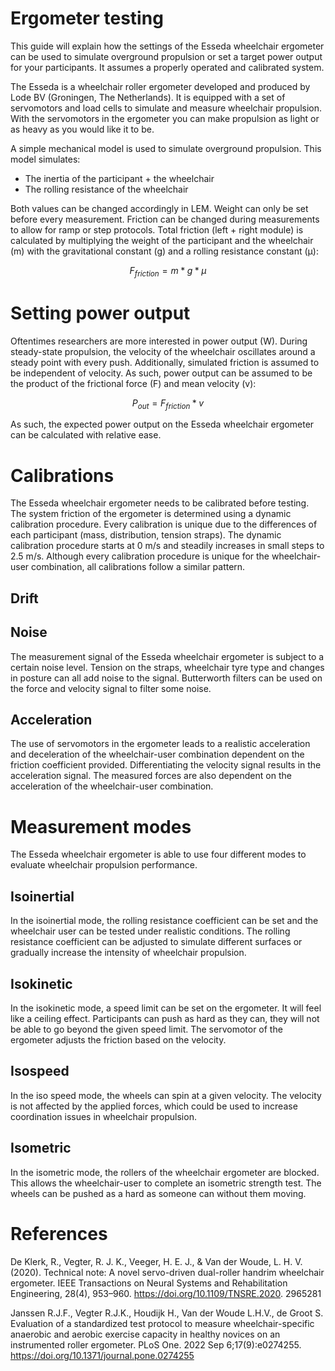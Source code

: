 # Ergometer testing

This guide will explain how the settings of the Esseda wheelchair
ergometer can be used to simulate overground propulsion or set a target
power output for your participants. It assumes a properly operated and
calibrated system.

The Esseda is a wheelchair roller ergometer developed and produced by
Lode BV (Groningen, The Netherlands). It is equipped with a set of
servomotors and load cells to simulate and measure wheelchair propulsion.
With the servomotors in the ergometer you can make propulsion as light
or as heavy as you would like it to be.

A simple mechanical model is used to simulate overground propulsion.
This model simulates:

-   The inertia of the participant + the wheelchair
-   The rolling resistance of the wheelchair

Both values can be changed accordingly in LEM. Weight can only be set
before every measurement. Friction can be changed during measurements to
allow for ramp or step protocols. Total friction (left + right module)
is calculated by multiplying the weight of the participant and the
wheelchair (m) with the gravitational constant (g) and a rolling
resistance constant (μ):

$$F_{friction} = m * g * \mu$$

# Setting power output

Oftentimes researchers are more interested in power output (W). During
steady-state propulsion, the velocity of the wheelchair oscillates
around a steady point with every push. Additionally, simulated friction
is assumed to be independent of velocity. As such, power output can be
assumed to be the product of the frictional force (F) and mean velocity
(v):

$$P_{out} = F_{friction} * v$$

As such, the expected power output on the Esseda wheelchair ergometer
can be calculated with relative ease.

# Calibrations

The Esseda wheelchair ergometer needs to be calibrated before testing.
The system friction of the ergometer is determined using a dynamic
calibration procedure. Every calibration is unique due to the differences
of each participant (mass, distribution, tension straps). The dynamic
calibration procedure starts at 0 m/s and steadily increases in small steps
to 2.5 m/s. Although every calibration procedure is unique for the 
wheelchair-user combination, all calibrations follow a similar pattern.

## Drift

## Noise

The measurement signal of the Esseda wheelchair ergometer is subject to
a certain noise level. Tension on the straps, wheelchair tyre type and 
changes in posture can all add noise to the signal. Butterworth filters
can be used on the force and velocity signal to filter some noise.

## Acceleration

The use of servomotors in the ergometer leads to a realistic acceleration
and deceleration of the wheelchair-user combination dependent on the
friction coefficient provided. Differentiating the velocity signal results 
in the acceleration signal. The measured forces are also dependent on the
acceleration of the wheelchair-user combination.

# Measurement modes

The Esseda wheelchair ergometer is able to use four different modes to
evaluate wheelchair propulsion performance.

## Isoinertial 
In the isoinertial mode, the rolling resistance coefficient can be set
and the wheelchair user can be tested under realistic conditions. The
rolling resistance coefficient can be adjusted to simulate different
surfaces or gradually increase the intensity of wheelchair propulsion.

## Isokinetic
In the isokinetic mode, a speed limit can be set on the ergometer. It 
will feel like a ceiling effect. Participants can push as hard as they 
can, they will not be able to go beyond the given speed limit. The
servomotor of the ergometer adjusts the friction based on the velocity.

## Isospeed
In the iso speed mode, the wheels can spin at a given velocity.
The velocity is not affected by the applied forces, which could be
used to increase coordination issues in wheelchair propulsion.

## Isometric
In the isometric mode, the rollers of the wheelchair ergometer are 
blocked. This allows the wheelchair-user to complete an isometric strength
test. The wheels can be pushed as a hard as someone can without them moving.

# References
De Klerk, R., Vegter, R. J. K., Veeger, H. E. J., & Van der Woude, L. H. V. (2020). Technical note:
A novel servo-driven dual-roller handrim wheelchair ergometer. IEEE Transactions on Neural
Systems and Rehabilitation Engineering, 28(4), 953–960. https://doi.org/10.1109/TNSRE.2020.
2965281 

Janssen R.J.F., Vegter R.J.K., Houdijk H., Van der Woude L.H.V., de Groot S. Evaluation of a 
standardized test protocol to measure wheelchair-specific anaerobic and aerobic exercise capacity
in healthy novices on an instrumented roller ergometer. PLoS One. 2022 Sep 6;17(9):e0274255.
https://doi.org/10.1371/journal.pone.0274255